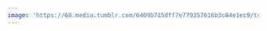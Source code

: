 ```yaml
---
image: 'https://68.media.tumblr.com/6409b715dff7e779357616b3c84e1ec9/tumblr_o17rivzAiV1tbdx3so1_1280.jpg'
---
```

